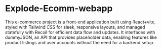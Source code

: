 # Explode-Ecomm-webapp
This e-commerce project is a front-end application built using React+vite, styled with Tailwind CSS for sleek, responsive layouts, and managed statefully with Recoil for efficient data flow and updates. It interfaces with dummyJSON, an API that provides placeholder data, enabling features like product listings and user accounts without the need for a backend setup.